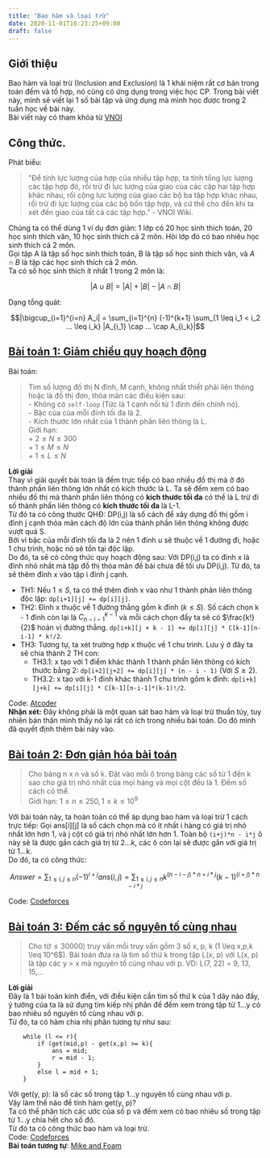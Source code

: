 ```yaml
---
title: "Bao hàm và loại trừ"
date: 2020-11-01T16:23:25+09:00
draft: false
---  
```

## Giới thiệu  
Bao hàm và loại trừ (Inclusion and Exclusion) là 1 khái niệm rất cơ bản trong toán đếm và tổ hợp, nó cũng có ứng dụng trong việc học CP. Trong bài viết này, mình sẽ viết lại 1 số bài tập và ứng dụng mà mình học được trong 2 tuần học về bài này.  
Bài viết này có tham khỏa từ [VNOI](https://vnoi.info/wiki/translate/he/Number-Theory-7.md)  

## Công thức.  
Phát biểu: 
> "Để tính lực lượng của hợp của nhiều tập hợp, ta tính tổng lực lượng các tập hợp đó, rồi trừ đi lực lượng của giao của các cặp hai tập hợp khác nhau, rồi cộng lực lượng của giao các bộ ba tập hợp khác nhau, rồi trừ đi lực lượng của các bộ bốn tập hợp, và cứ thế cho đến khi ta xét đến giao của tất cả các tập hợp."  - VNOI Wiki.  

Chúng ta có thể dùng 1 ví dụ đơn giản: 1 lớp có 20 học sinh thích toán, 20 học sinh thích văn, 10 học sinh thích cả 2 môn. Hỏi lớp đó có bao nhiêu học sinh thích cả 2 môn.  
Gọi tập A là tập số học sinh thích toán, B là tập số học sinh thích văn, và $A \cap B$ là tập các học sinh thích cả 2 môn.  
Ta có số học sinh thích ít nhất 1 trong 2 môn là:  

$$|A \cup B| = |A| + |B| - |A \cap B|$$  

Dạng tổng quát:  

$$|\bigcup_{i=1}^{i=n} A_i| = \sum_{i=1}^{n} (-1)^{k+1} \sum_{1 \leq i_1 < i_2 ... \leq i_k} |A_{i_1} \cap ... \cap A_{i_k}|$$  

## [Bài toán 1: Giảm chiều quy hoạch động](https://atcoder.jp/contests/abc180/tasks/abc180_f)  
Bài toán:   
> Tìm số lượng đồ thị N đỉnh, M cạnh, không nhất thiết phải liên thông hoặc là đồ thị đơn, thỏa mãn các điều kiện sau:  
    - Không có `self-loop` (Tức là 1 cạnh nối từ 1 đỉnh đến chính nó).  
    - Bậc của của mỗi đỉnh tối đa là 2.  
    - Kích thước lớn nhất của 1 thành phần liên thông là L.  
    Giới hạn:  
    + $2 \leq N \leq 300$  
    + $1 \leq M \leq N$  
    + $1 \leq L \leq N$  

**Lời giải**    
Thay vì giải quyết bài toán là đếm trực tiếp có bao nhiều đồ thị mà ở đó thành phần liên thông lớn nhất có kích thước là L. Ta sẽ đếm xem có bao nhiều đồ thị mà thành phần liên thông có **kích thước tối đa** có thể là L trừ đi số thành phần liên thông có **kích thước tối đa** là L-1.  
Từ đó ta có công thước QHĐ: DP(i,j) là số cách để xây dựng đồ thị gồm i đỉnh j cạnh thỏa mãn cách độ lớn của thành phần liên thông không được vượt quá S.     
Bởi vì bậc của mỗi đỉnh tối đa là 2 nên 1 đỉnh u sẽ thuộc về 1 đường đi, hoặc 1 chu trình, hoặc nó sẽ tồn tại độc lập.  
Do đó, ta sẽ có công thức quy hoạch động sau: Với DP(i,j) ta có đỉnh x là đỉnh nhỏ nhất mà tập đồ thị thỏa mãn đề bài chưa để tối ưu DP(i,j). Từ đó, ta sẽ thêm đỉnh x vào tập i đỉnh j cạnh.  
- TH1: Nếu $1 \leq S$, ta có thể thêm đỉnh x vào như 1 thành phân liên thông độc lập: `dp[i+1][j] += dp[i][j]`.  
- TH2: Đỉnh x thuộc về 1 đường thẳng gồm k đỉnh ($k \leq S$). Số cách chọn k - 1 đỉnh còn lại là $C_{n - i - 1}^{k-1}$ và mỗi cách chọn đấy ta sẽ có $\frac{k!}{2}$ hoán vị đường thẳng. `dp[i+k][j + k - 1] += dp[i][j] * C[k-1][n-i-1] * k!/2`.  
- TH3: Tương tự, ta xét trường hợp x thuộc về 1 chu trình. Lưu ý ở đây ta sẽ chia thành 2 TH con:  
    + TH3.1: x tạo với 1 điểm khác thành 1 thành phần liên thông có kích thước bằng 2: `dp[i+2][j+2] += dp[i][j] * (n - i - 1)` (Với $S \geq 2$).  
    + TH3.2: x tạo với k-1 đỉnh khác thành 1 chu trình gồm k đỉnh: `dp[i+k][j+k] += dp[i][j] * C[k-1][n-i-1]*(k-1)!/2`.  

Code: [Atcoder](https://atcoder.jp/contests/abc180/tasks/abc180_f)  
**Nhận xét:** Đây không phải là một quan sát bao hàm và loại trừ thuần túy, tuy nhiên bản thân mình thấy nó lại rất có ích trong nhiều bài toán. Do đó mình đã quyết định thêm bài này vào.  
## [Bài toán 2: Đơn giản hóa bài toán](https://codeforces.com/problemset/problem/1228/E)  
> Cho bảng n x n và số k. Đặt vào mỗi ô trong bảng các số từ 1 đến k sao cho giá trị nhỏ nhất của mọi hàng và mọi cột đều là 1. Đếm số cách có thể.  
> Giới hạn: $1 \leq n \leq 250, 1 \leq k \leq 10^9$  

Với bài toán này, ta hoàn toàn có thể áp dụng bao hàm và loại trừ 1 cách trực tiếp: Gọi ans[i][j] là số cách chọn mà có ít nhất i hàng có giá trị nhỏ nhất lớn hơn 1, và j cột có giá trị nhỏ nhất lớn hơn 1. Toàn bộ `(i+j)*n - i*j` ô này sẽ là được gắn cách giá trị từ 2...k, các ô còn lại sẽ được gắn với giá trị từ 1...k.  
Do đó, ta có công thức:  

$$Answer = \sum_{1 \leq i, j \leq n}(-1)^{i+j} ans(i,j) = \sum_{1 \leq i, j \leq n} k^{(n-i-j)*n + i*j}(k-1)^{(i+j)*n - i * j}$$

Code: [Codeforces](https://codeforces.com/contest/1228/submission/96328859)  
## [Bài toán 3: Đếm các số nguyên tố cùng nhau](https://codeforces.com/contest/920/problem/G)  
> Cho t($t \leq 30000$) truy vấn mỗi truy vấn gồm 3 số x, p, k (1 \leq x,p,k \leq 10^6$). Bài toán đưa ra là tìm số thứ k trong tập L(x, p) với L(x, p) là tập các y > x mà nguyên tố cùng nhau với p. VD: L(7, 22) = 9, 13, 15,...  

**Lời giải**  
Đây là 1 bài toán kinh điển, với điều kiện cần tìm số thứ k của 1 dãy nào đấy, ý tưởng của ta là sử dụng tìm kiếp nhị phân để đếm xem trong tập từ 1...y có bao nhiêu số nguyên tố cùng nhau với p.  
Từ đó, ta có hàm chia nhị phân tương tự như sau: 
```
	while (l <= r){
		if (get(mid,p) - get(x,p) >= k){
			ans = mid;
			r = mid - 1;
		}
		else l = mid + 1;
	}
```  
Với get(y, p): là số các số trong tập 1...y nguyên tố cùng nhau với p.  
Vậy làm thế nào để tính hàm get(y, p)?  
Ta có thể phân tích các ước của số p và đếm xem có bao nhiêu số trong tập từ 1...y chia hết cho số đó.  
Từ đó ta có công thức bao hàm và loại trừ.  
Code: [Codeforces](https://codeforces.com/contest/920/submission/96772908)  
**Bài toán tương tự**: [Mike and Foam](https://codeforces.com/problemset/problem/547/C)  













